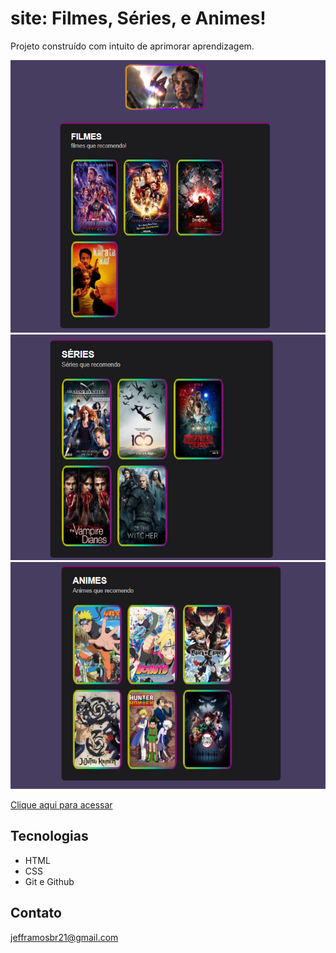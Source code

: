# site: Filmes, Séries, e Animes!

Projeto construído com intuito de aprimorar aprendizagem.

![preview](./.githubpre/preview1.png)
![preview](./.githubpre/preview2.png)
![preview](./.githubpre/preview3.png)

[Clique aqui para acessar]()

## Tecnologias

- HTML
- CSS
- Git e Github

## Contato

jefframosbr21@gmail.com